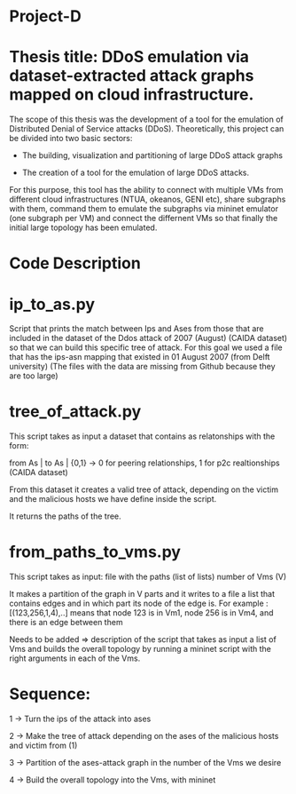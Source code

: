 # Project-D

# Thesis title: DDoS emulation via dataset-extracted attack graphs mapped on cloud infrastructure.

The scope of this thesis was the development of a tool for the emulation of Distributed Denial of Service attacks (DDoS). Theoretically, this project can be divided into two basic sectors:

- The building, visualization and partitioning of large DDoS attack graphs

- The creation of a tool for the emulation of large DDoS attacks. 

For this purpose, this tool has the ability to connect with multiple VMs from different cloud infrastructures (NTUA, okeanos, GENI etc), share subgraphs with them, command them to emulate the subgraphs via mininet emulator (one subgraph per VM) and connect the differnent VMs so that finally the initial large topology has been emulated.


# Code Description

# ip_to_as.py
  
  Script that prints the match between Ips and Ases from those that are included in the dataset of 
  the Ddos attack of 2007 (August) (CAIDA dataset) so that we can build this specific tree of attack.
  For this goal we used a file that has the ips-asn mapping that existed in 01 August 2007  (from Delft university)
  (The files with the data are missing from Github because they are too large)

# tree_of_attack.py

This script takes as input a dataset that contains as relatonships with the form:

from As | to As | {0,1}   -> 0 for peering relationships, 1 for p2c realtionships (CAIDA dataset)

From this dataset it creates a valid tree of attack, depending on the victim and the malicious hosts 
we have define inside the script.

It returns the paths of the tree.

# from_paths_to_vms.py

  This script takes as input: file with the paths (list of lists) 
                            number of Vms (V)
  
  It makes a partition of the graph in V parts and it writes to a file a list 
  that contains edges and in which part its node of the edge is. 
  For example : [(123,256,1,4),..] means that node 123 is in Vm1, node 256 is in Vm4, and there is an 
  edge between them
  


  Needs to be added => description of the script that takes as input a list of Vms and builds the overall topology by running a mininet script with the right arguments in each of the Vms.
  
# Sequence:  

1 -> Turn the ips of the attack into ases

2 -> Make the tree of attack depending on the ases of the malicious hosts and victim from (1) 

3 -> Partition of the ases-attack graph in the number of the Vms we desire 

4 -> Build the overall topology into the Vms, with mininet 
				
  
  
